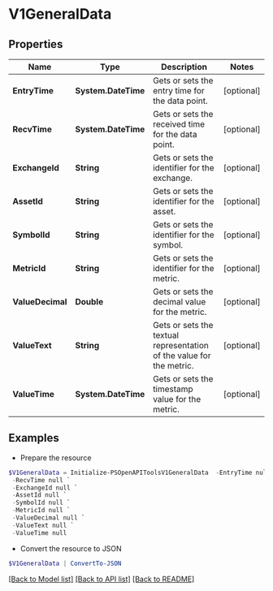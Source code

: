 # V1GeneralData
## Properties

Name | Type | Description | Notes
------------ | ------------- | ------------- | -------------
**EntryTime** | **System.DateTime** | Gets or sets the entry time for the data point. | [optional] 
**RecvTime** | **System.DateTime** | Gets or sets the received time for the data point. | [optional] 
**ExchangeId** | **String** | Gets or sets the identifier for the exchange. | [optional] 
**AssetId** | **String** | Gets or sets the identifier for the asset. | [optional] 
**SymbolId** | **String** | Gets or sets the identifier for the symbol. | [optional] 
**MetricId** | **String** | Gets or sets the identifier for the metric. | [optional] 
**ValueDecimal** | **Double** | Gets or sets the decimal value for the metric. | [optional] 
**ValueText** | **String** | Gets or sets the textual representation of the value for the metric. | [optional] 
**ValueTime** | **System.DateTime** | Gets or sets the timestamp value for the metric. | [optional] 

## Examples

- Prepare the resource
```powershell
$V1GeneralData = Initialize-PSOpenAPIToolsV1GeneralData  -EntryTime null `
 -RecvTime null `
 -ExchangeId null `
 -AssetId null `
 -SymbolId null `
 -MetricId null `
 -ValueDecimal null `
 -ValueText null `
 -ValueTime null
```

- Convert the resource to JSON
```powershell
$V1GeneralData | ConvertTo-JSON
```

[[Back to Model list]](../README.md#documentation-for-models) [[Back to API list]](../README.md#documentation-for-api-endpoints) [[Back to README]](../README.md)

